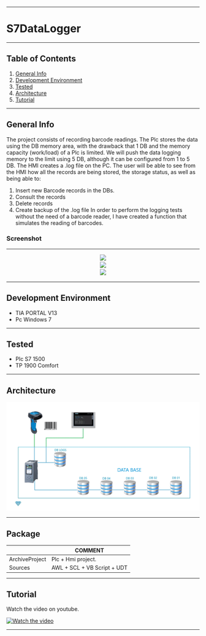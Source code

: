 ***
# S7DataLogger
***
## Table of Contents
1. [General Info](#general-info)
2. [Development Environment](#development-environment)
3. [Tested](#tested)
4. [Architecture](#architecture)
5. [Tutorial](#tutorial)
***
## General Info
The project consists of recording barcode readings. The Plc stores the data using the DB memory area, with the drawback that 1 DB and the memory capacity (work/load) of a Plc is limited. We will push the data logging memory to the limit using 5 DB, although it can be configured from 1 to 5 DB. The HMI creates a .log file on the PC. The user will be able to see from the HMI how all the records are being stored, the storage status, as well as being able to:
1.  Insert new Barcode records in the DBs. 
2.	Consult the records
3.	Delete records
4.	Create backup of the .log file
In order to perform the logging tests without the need of a barcode reader, I have created a function that simulates the reading of barcodes.

### Screenshot
***
<div align="center">
    <img src="/Images/ImageHM1.png" width="200px"</img>
</div>  
<div align="center">
    <img src="/Images/ImageHM2.png" width="200px"</img>
</div>    
<div align="center">
    <img src="/Images/ImageHM3.png" width="200px"</img>
</div>    

***
## Development Environment
* TIA PORTAL V13
* Pc Windows 7
***
## Tested
* Plc S7 1500
* TP 1900 Comfort
***
## Architecture
![Architecture](Images/Sche_G1.gif)
***
## Package

|  | COMMENT |
| ------ | ------ |
| ArchiveProject | Plc + Hmi project.|
| Sources |  AWL + SCL + VB Script + UDT |

***
## Tutorial
Watch the video on youtube.

[![Watch the video](https://img.youtube.com/vi/dFuf3VNdXzA/0.jpg)](https://www.youtube.com/watch?v=dFuf3VNdXzA)
***


